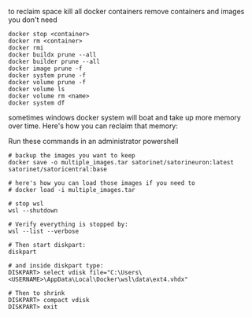 to reclaim space
kill all docker containers
remove containers and images you don't need

```
docker stop <container>
docker rm <container>
docker rmi
docker buildx prune --all
docker builder prune --all
docker image prune -f
docker system prune -f
docker volume prune -f
docker volume ls
docker volume rm <name>
docker system df

```

sometimes windows docker system will boat and take up more memory over time. Here's how you can reclaim that memory:

Run these commands in an administrator powershell
```
# backup the images you want to keep
docker save -o multiple_images.tar satorinet/satorineuron:latest satorinet/satoricentral:base

# here's how you can load those images if you need to
# docker load -i multiple_images.tar

# stop wsl
wsl --shutdown

# Verify everything is stopped by:
wsl --list --verbose

# Then start diskpart:
diskpart

# and inside diskpart type:
DISKPART> select vdisk file="C:\Users\<USERNAME>\AppData\Local\Docker\wsl\data\ext4.vhdx"

# Then to shrink
DISKPART> compact vdisk
DISKPART> exit
```
